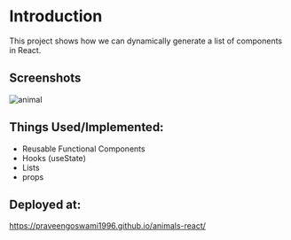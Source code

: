 
# Introduction

This project shows how we can dynamically generate a list of components in React.        

## Screenshots

![animal](https://user-images.githubusercontent.com/99909331/223671482-be38790e-f60f-4a10-b3af-465aa5fe73b8.PNG)


## Things Used/Implemented:
- Reusable Functional Components
- Hooks (useState)
- Lists
- props 

## Deployed at:
https://praveengoswami1996.github.io/animals-react/

